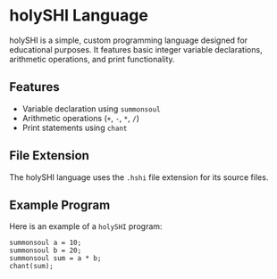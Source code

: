 # holySHI Language
holySHI is a simple, custom programming language designed for educational purposes. It features basic integer variable declarations, arithmetic operations, and print functionality.


## Features

- Variable declaration using `summonsoul`
- Arithmetic operations (`+`, `-`, `*`, `/`)
- Print statements using `chant`

## File Extension

The holySHI language uses the `.hshi` file extension for its source files.

## Example Program

Here is an example of a `holySHI` program:

```plaintext
summonsoul a = 10;
summonsoul b = 20;
summonsoul sum = a * b;
chant(sum);
```




